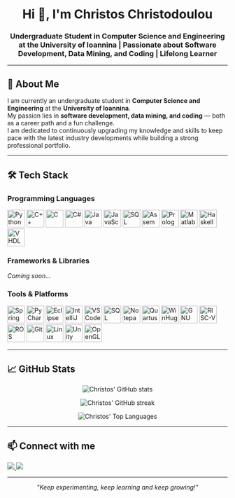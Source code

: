 <h1 align="center">Hi 👋, I'm Christos Christodoulou</h1>
<h3 align="center">Undergraduate Student in Computer Science and Engineering at the University of Ioannina | Passionate about Software Development, Data Mining, and Coding | Lifelong Learner</h3>

---

## 📝 About Me

I am currently an undergraduate student in **Computer Science and Engineering** at the **University of Ioannina**.  
My passion lies in **software development, data mining, and coding** — both as a career path and a fun challenge.  
I am dedicated to continuously upgrading my knowledge and skills to keep pace with the latest industry developments while building a strong professional portfolio.

---

## 🛠️ Tech Stack

### Programming Languages
<p align="left">
  <img src="https://cdn.jsdelivr.net/gh/devicons/devicon/icons/python/python-original.svg" alt="Python" width="40" height="40"/>
  <img src="https://cdn.jsdelivr.net/gh/devicons/devicon/icons/cplusplus/cplusplus-original.svg" alt="C++" width="40" height="40"/>
  <img src="https://cdn.jsdelivr.net/gh/devicons/devicon/icons/c/c-original.svg" alt="C" width="40" height="40"/>
  <img src="https://cdn.jsdelivr.net/gh/devicons/devicon/icons/csharp/csharp-original.svg" alt="C#" width="40" height="40"/>
  <img src="https://cdn.jsdelivr.net/gh/devicons/devicon/icons/java/java-original.svg" alt="Java" width="40" height="40"/>
  <img src="https://cdn.jsdelivr.net/gh/devicons/devicon/icons/javascript/javascript-original.svg" alt="JavaScript" width="40" height="40"/>
  <img src="https://cdn.jsdelivr.net/gh/devicons/devicon/icons/sqlite/sqlite-original.svg" alt="SQL" width="40" height="40"/>
  <img src="https://upload.wikimedia.org/wikipedia/commons/7/73/Assembly_language_logo.svg" alt="Assembly" width="40" height="40"/>
  <img src="https://upload.wikimedia.org/wikipedia/commons/8/87/Prolog_logo.svg" alt="Prolog" width="40" height="40"/>
  <img src="https://cdn.jsdelivr.net/gh/devicons/devicon/icons/matlab/matlab-original.svg" alt="Matlab" width="40" height="40"/>
  <img src="https://upload.wikimedia.org/wikipedia/commons/1/1c/Haskell-Logo.svg" alt="Haskell" width="40" height="40"/>
  <img src="https://upload.wikimedia.org/wikipedia/commons/2/29/VHDL_Logo.svg" alt="VHDL" width="40" height="40"/>
</p>

### Frameworks & Libraries
<p align="left">
  <!-- Πρόσθεσε εδώ τα logos των frameworks -->
  <em>Coming soon...</em>
</p>

### Tools & Platforms
<p align="left">
  <img src="https://cdn.jsdelivr.net/gh/devicons/devicon/icons/spring/spring-original.svg" alt="Spring" width="40" height="40"/>
  <img src="https://cdn.jsdelivr.net/gh/devicons/devicon/icons/pycharm/pycharm-original.svg" alt="PyCharm" width="40" height="40"/>
  <img src="https://cdn.jsdelivr.net/gh/devicons/devicon/icons/eclipse/eclipse-original.svg" alt="Eclipse" width="40" height="40"/>
  <img src="https://cdn.jsdelivr.net/gh/devicons/devicon/icons/intellij/intellij-original.svg" alt="IntelliJ IDEA" width="40" height="40"/>
  <img src="https://cdn.jsdelivr.net/gh/devicons/devicon/icons/vscode/vscode-original.svg" alt="VS Code" width="40" height="40"/>
  <img src="https://cdn.jsdelivr.net/gh/devicons/devicon/icons/postgresql/postgresql-original.svg" alt="SQL Workbench" width="40" height="40"/>
  <img src="https://cdn.jsdelivr.net/gh/devicons/devicon/icons/notepadplusplus/notepadplusplus-original.svg" alt="Notepad++" width="40" height="40"/>
  <img src="https://upload.wikimedia.org/wikipedia/commons/0/07/Quartus_II_Logo.svg" alt="Quartus" width="40" height="40"/>
  <img src="https://upload.wikimedia.org/wikipedia/commons/d/d9/WinHugs_icon.png" alt="WinHugs" width="40" height="40"/>
  <img src="https://upload.wikimedia.org/wikipedia/commons/5/5c/Gnu-prolog-icon.png" alt="GNU Prolog" width="40" height="40"/>
  <img src="https://upload.wikimedia.org/wikipedia/commons/e/e7/RISC-V_Logo.svg" alt="RISC-V" width="40" height="40"/>
  <img src="https://ros.org/wp-content/uploads/2020/06/Ros_Logo.svg" alt="ROS" width="40" height="40"/>
  <img src="https://cdn.jsdelivr.net/gh/devicons/devicon/icons/git/git-original.svg" alt="Git" width="40" height="40"/>
  <img src="https://cdn.jsdelivr.net/gh/devicons/devicon/icons/linux/linux-original.svg" alt="Linux" width="40" height="40"/>
  <img src="https://upload.wikimedia.org/wikipedia/commons/4/4f/Unity_2021.svg" alt="Unity" width="40" height="40"/>
  <img src="https://upload.wikimedia.org/wikipedia/commons/1/14/OpenGL_Logo.svg" alt="OpenGL" width="40" height="40"/>
</p>



---

## 📈 GitHub Stats

<p align="center">
  <img src="https://github-readme-stats.vercel.app/api?username=chrischristodoul&show_icons=true&theme=radical" alt="Christos' GitHub stats" />
</p>

<p align="center">
  <img src="https://github-readme-streak-stats.herokuapp.com/?user=chrischristodoul&theme=radical" alt="Christos' GitHub streak" />
</p>

<p align="center">
  <img src="https://github-readme-stats.vercel.app/api/top-langs/?username=chrischristodoul&layout=compact&theme=radical" alt="Christos' Top Languages" />
</p>

---

## 📫 Connect with me

<p align="left">
  <a href="mailto:christodoulchrestos@gmail.com">
    <img src="https://img.shields.io/badge/Email-D14836?style=for-the-badge&logo=gmail&logoColor=white"/>
  </a>
  <a href="https://www.linkedin.com/in/christos-christodoulou-445b93217/">
    <img src="https://img.shields.io/badge/LinkedIn-0077B5?style=for-the-badge&logo=linkedin&logoColor=white"/>
  </a>
</p>

---

<p align="center">
  <em>"Keep experimenting, keep learning and keep growing!"</em>
</p>

<!--
**chrischristodoul/chrischristodoul** is a ✨ _special_ ✨ repository because its `README.md` (this file) appears on your GitHub profile.

Here are some ideas to get you started:

- 🔭 I’m currently working on ...
- 🌱 I’m currently learning ...
- 👯 I’m looking to collaborate on ...
- 🤔 I’m looking for help with ...
- 💬 Ask me about ...
- 📫 How to reach me: ...
- 😄 Pronouns: ...
- ⚡ Fun fact: ...
-->
